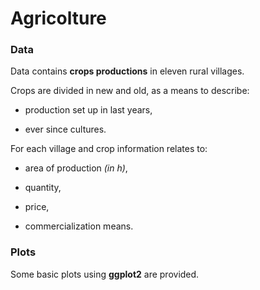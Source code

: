 Agricolture
===========

### Data

Data contains **crops productions** in eleven rural villages.

Crops are divided in new and old, as a means to describe:


- production set up in last years,

- ever since cultures.

For each village and crop information relates to:

- area of production *(in h)*, 

- quantity,

- price, 

- commercialization means.

### Plots


Some basic plots using **ggplot2** are provided.
